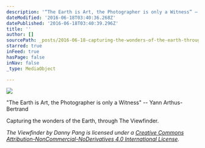 ```yaml
---
description: '“The Earth is Art, the Photographer is only a Witness” – Yann Arthus-Bertrand'
dateModified: '2016-06-18T03:40:36.268Z'
datePublished: '2016-06-18T03:40:39.296Z'
title: ''
author: []
sourcePath: _posts/2016-06-18-capturing-the-wonders-of-the-earth-through-the-viewfinder.md
starred: true
inFeed: true
hasPage: false
inNav: false
_type: MediaObject

---
```

![](https://the-grid-user-content.s3-us-west-2.amazonaws.com/d1944d90-eeba-421d-9ed2-488920af338e.jpg)

"The Earth is Art, the Photographer is only a Witness" -- Yann Arthus-Bertrand

Capturing the wonders of the Earth, through The Viewfinder.

_The Viewfinder by Danny Pang is licensed under a [Creative Commons Attribution-NonCommercial-NoDerivatives 4.0 International License][0]._

[0]: http://creativecommons.org/licenses/by-nc-nd/4.0/